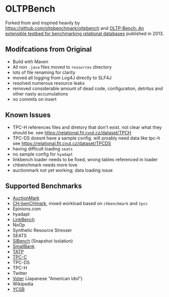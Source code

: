 # OLTPBench

Forked from and inspired heavily by https://github.com/oltpbenchmark/oltpbench and [OLTP-Bench: An extensible testbed for benchmarking relational databases](http://www.cs.cmu.edu/~pavlo/static/papers/oltpbench.pdf) published in 2013.


## Modifcations from Original
* Build with Maven
* All non `.java` files moved to `resources` directory
* lots of file renaming for clarity
* moved all logging from Log4J directly to SLF4J
* resolved numerous resource leaks
* removed considerable amount of dead code, configuration, detritus and other nasty accumulations
* no commits on insert


## Known Issues

* TPC-H references files and diretory that don't exist.  not clear what they should be.  see https://relational.fit.cvut.cz/dataset/TPCH
* TPC-DS doesnt have a sample config.  will proably need data like tpc-h  see https://relational.fit.cvut.cz/dataset/TPCDS
* having difficult loading `seats`
* no sample config for `hyadapt`
* linkbench loader needs to be fixed, wrong tables referenced in loader
* chbenchmark needs more love
* auctionmark not yet working; data loading issue

## Supported Benchmarks

* [AuctionMark](http://hstore.cs.brown.edu/projects/auctionmark/)
* [CH-benCHmark](http://www-db.in.tum.de/research/projects/CHbenCHmark/?lang=en), mixed workload based on `chbenchmark` and `tpcc`
* Epinions.com
* hyadapt
* [LinkBench](http://people.cs.uchicago.edu/~tga/pubs/sigmod-linkbench-2013.pdf)
* NoOp
* Synthetic Resource Stresser 
* SEATS
* [SIBench](http://sydney.edu.au/engineering/it/~fekete/teaching/serializableSI-Fekete.pdf) (Snapshot Isolation)
* [SmallBank](http://ses.library.usyd.edu.au/bitstream/2123/5353/1/michael-cahill-2009-thesis.pdf)
* [TATP](http://tatpbenchmark.sourceforge.net/)
* [TPC-C](http://www.tpc.org/tpcc/)
* TPC-DS
* TPC-H
* Twitter
* [Voter](https://github.com/VoltDB/voltdb/tree/master/examples/voter) (Japanese "American Idol")
* Wikipedia
* [YCSB](https://github.com/brianfrankcooper/YCSB)

